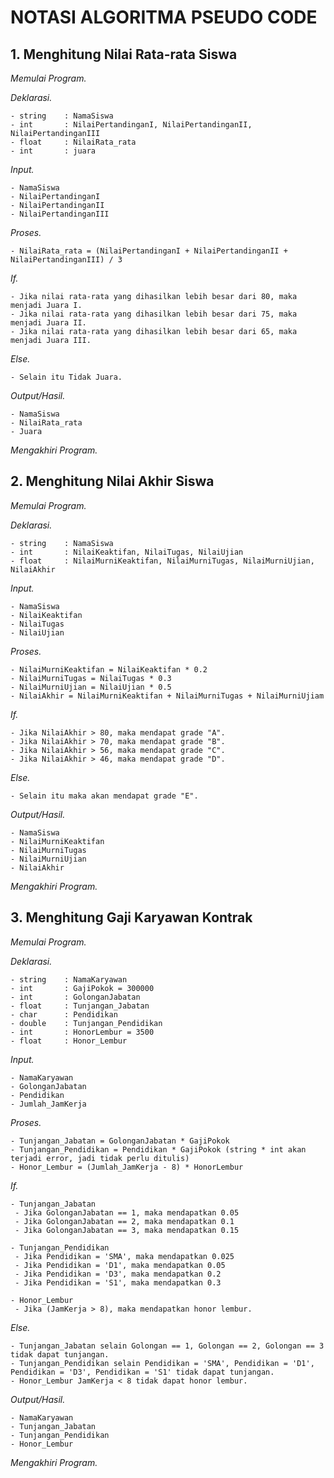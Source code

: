 # NOTASI ALGORITMA PSEUDO CODE

## **1. Menghitung Nilai Rata-rata Siswa**

*Memulai Program.*

*Deklarasi.*
```
- string    : NamaSiswa
- int       : NilaiPertandinganI, NilaiPertandinganII, NilaiPertandinganIII
- float     : NilaiRata_rata
- int       : juara
```

*Input.*
```
- NamaSiswa
- NilaiPertandinganI
- NilaiPertandinganII
- NilaiPertandinganIII
```

*Proses.*
```
- NilaiRata_rata = (NilaiPertandinganI + NilaiPertandinganII + NilaiPertandinganIII) / 3
```

*If.*
```
- Jika nilai rata-rata yang dihasilkan lebih besar dari 80, maka menjadi Juara I.
- Jika nilai rata-rata yang dihasilkan lebih besar dari 75, maka menjadi Juara II.
- Jika nilai rata-rata yang dihasilkan lebih besar dari 65, maka menjadi Juara III.
```

*Else.*
```
- Selain itu Tidak Juara.
```

*Output/Hasil.*
```
- NamaSiswa
- NilaiRata_rata
- Juara
```

*Mengakhiri Program.*

## **2. Menghitung Nilai Akhir Siswa**

*Memulai Program.*

*Deklarasi.*
```
- string    : NamaSiswa
- int       : NilaiKeaktifan, NilaiTugas, NilaiUjian
- float     : NilaiMurniKeaktifan, NilaiMurniTugas, NilaiMurniUjian, NilaiAkhir
```

*Input.*
```
- NamaSiswa
- NilaiKeaktifan
- NilaiTugas
- NilaiUjian
```

*Proses.*
```
- NilaiMurniKeaktifan = NilaiKeaktifan * 0.2
- NilaiMurniTugas = NilaiTugas * 0.3
- NilaiMurniUjian = NilaiUjian * 0.5
- NilaiAkhir = NilaiMurniKeaktifan + NilaiMurniTugas + NilaiMurniUjiam
```

*If.*
```
- Jika NilaiAkhir > 80, maka mendapat grade "A".
- Jika NilaiAkhir > 70, maka mendapat grade "B".
- Jika NilaiAkhir > 56, maka mendapat grade "C".
- Jika NilaiAkhir > 46, maka mendapat grade "D".
```

*Else.*
```
- Selain itu maka akan mendapat grade "E".
```

*Output/Hasil.*
```
- NamaSiswa
- NilaiMurniKeaktifan
- NilaiMurniTugas
- NilaiMurniUjian
- NilaiAkhir
```

*Mengakhiri Program.*

## **3. Menghitung Gaji Karyawan Kontrak**

*Memulai Program.*

*Deklarasi.*
```
- string    : NamaKaryawan
- int       : GajiPokok = 300000
- int       : GolonganJabatan
- float     : Tunjangan_Jabatan
- char      : Pendidikan
- double    : Tunjangan_Pendidikan
- int       : HonorLembur = 3500
- float     : Honor_Lembur
```

*Input.*
```
- NamaKaryawan
- GolonganJabatan
- Pendidikan
- Jumlah_JamKerja

```

*Proses.*
```
- Tunjangan_Jabatan = GolonganJabatan * GajiPokok
- Tunjangan_Pendidikan = Pendidikan * GajiPokok (string * int akan terjadi error, jadi tidak perlu ditulis)
- Honor_Lembur = (Jumlah_JamKerja - 8) * HonorLembur
```

*If.*
```
- Tunjangan_Jabatan
 - Jika GolonganJabatan == 1, maka mendapatkan 0.05
 - Jika GolonganJabatan == 2, maka mendapatkan 0.1
 - Jika GolonganJabatan == 3, maka mendapatkan 0.15

- Tunjangan_Pendidikan
 - Jika Pendidikan = 'SMA', maka mendapatkan 0.025
 - Jika Pendidikan = 'D1', maka mendapatkan 0.05
 - Jika Pendidikan = 'D3', maka mendapatkan 0.2
 - Jika Pendidikan = 'S1', maka mendapatkan 0.3

- Honor_Lembur
 - Jika (JamKerja > 8), maka mendapatkan honor lembur.
```

*Else.*
```
- Tunjangan_Jabatan selain Golongan == 1, Golongan == 2, Golongan == 3 tidak dapat tunjangan.
- Tunjangan_Pendidikan selain Pendidikan = 'SMA', Pendidikan = 'D1', Pendidikan = 'D3', Pendidikan = 'S1' tidak dapat tunjangan.
- Honor_Lembur JamKerja < 8 tidak dapat honor lembur.
```

*Output/Hasil.*
```
- NamaKaryawan
- Tunjangan_Jabatan
- Tunjangan_Pendidikan
- Honor_Lembur
```

*Mengakhiri Program.*